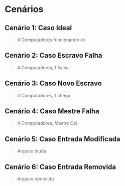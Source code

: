 # Cenários

## Cenário 1: Caso Ideal

> 4 Computadores funcionando `OK`

## Cenário 2: Caso Escravo Falha

> 4 Computadores, 1 Falha

## Cenário 3: Caso Novo Escravo

> 3 Computadores, 1 chega

## Cenário 4: Caso Mestre Falha

> 4 Computadores, Mestre Cai

## Cenário 5: Caso Entrada Modificada

> Arquivo muda

## Cenário 6: Caso Entrada Removida

> Arquivo removido
